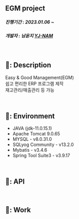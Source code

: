 ## EGM project
##### 진행기간 : 2023.01.06 ~ 
##### 개발자 : 남윤지 [YJ-NAM](https://github.com/YJ-NAM)

<br/>

## 🤖: Description
Easy & Good Management(EGM) <br/>
쉽고 편리한 ERP 프로그램 제작 <br/>
재고관리/매출관리 등 가능

<br/>

## 🤖: Environment

- JAVA (jdk-11.0.15.1)
- Apache Tomcat 9.0.65
- MYSQL - v8.0.31.0
- SQLyog Community - v13.2.0
- Mybatis - v3.4.6
- Spring Tool Suite3 - v3.9.17

<br/>

## 🤖: API

<br/>

## 🤖: Work




